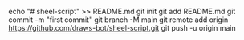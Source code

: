 echo "# sheel-script" >> README.md
git init
git add README.md
git commit -m "first commit"
git branch -M main
git remote add origin https://github.com/draws-bot/sheel-script.git
git push -u origin main